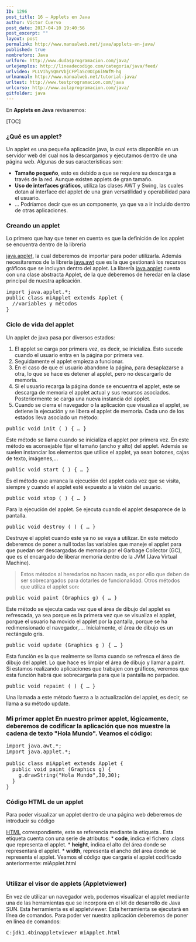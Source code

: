 ```yaml
---
ID: 1296
post_title: 16 – Applets en Java
author: Víctor Cuervo
post_date: 2017-04-10 19:40:56
post_excerpt: ""
layout: post
permalink: http://www.manualweb.net/java/applets-en-java/
published: true
nombreforo: Java
urlforo: http://www.dudasprogramacion.com/java/
urlejemplos: http://lineadecodigo.com/categoria/java/feed/
urlvideo: PLLVIhySQmrVbjCFPla5c0OIp6iNWfM-hq
urlmanual: http://www.manualweb.net/tutorial-java/
urltest: http://www.testprogramacion.com/java
urlcurso: http://www.aulaprogramacion.com/java/
gitfolder: java
---
```

En **Applets en Java** revisaremos:

[TOC]

### ¿Qué es un applet?

Un applet es una pequeña aplicación java, la cual esta disponible en un servidor web del cual nos la descargamos y ejecutamos dentro de una página web. Algunas de sus características son:

*   **Tamaño pequeño**, esto es debido a que se requiere su descarga a través de la red. Aunque existen applets de gran tamaño.
*   **Uso de interfaces gráficos**, utiliza las clases AWT y Swing, las cuales dotan al interface del applet de una gran versatilidad y operabilidad para el usuario.
*   ... Podríamos decir que es un componente, ya que va a ir incluido dentro de otras aplicaciones.

### Creando un applet

Lo primero que hay que tener en cuenta es que la definición de los applet se encuentra dentro de la librería

[java.applet][1], la cual deberemos de importar para poder utilizarla. Además necesitaremos de la librería [java.awt][2] que es la que gestionará los recursos gráficos que se incluyan dentro del applet. La librería [java.applet][1] cuenta con una clase abstracta Applet, de la que deberemos de heredar en la clase principal de nuestra aplicación.

<pre>import java.applet.*;
public class miApplet extends Applet {
  //variables y métodos
}</pre>

### Ciclo de vida del applet

Un applet de java pasa por diversos estados:

1.  El applet se carga por primera vez, es decir, se inicializa. Esto sucede cuando el usuario entra en la página por primera vez.
2.  Seguidamente el applet empieza a funcionar.
3.  En el caso de que el usuario abandone la página, para desaplazarse a otra, lo que se hace es detener al applet, pero no descargarlo de memoria.
4.  Si el usuario recarga la página donde se encuentra el applet, este se descarga de memoria el applet actual y sus recursos asociados. Posteriormente se carga una nueva instancia del applet.
5.  Cuando se cierra el navegador o la aplicación que visualiza el applet, se detiene la ejecución y se libera el applet de memoria. Cada uno de los estados lleva asociado un método:

<pre>public void init ( ) { … }</pre>

Este método se llama cuando se inicializa el applet por primera vez. En este método es aconsejable fijar el tamaño (ancho y alto) del applet. Además se suelen instanciar los elementos que utilice el applet, ya sean botones, cajas de texto, imágenes,...

<pre>public void start ( ) { … }</pre>

Es el método que arranca la ejecución del applet cada vez que se visita, siempre y cuando el applet esté expuesto a la visión del usuario.

<pre>public void stop ( ) { … }</pre>

Para la ejecución del applet. Se ejecuta cuando el applet desaparece de la pantalla.

<pre>public void destroy ( ) { … }</pre>

Destruye el applet cuando este ya no se vaya a utilizar. En este método deberemos de poner a null todas las variables que maneje el applet para que puedan ser descargadas de memoria por el Garbage Collector (GC), que es el encargado de liberar memoria dentro de la JVM (Java Virtual Machine).

> Estos métodos al heredarlos no hacen nada, es por ello que deben de ser sobrecargados para dotarles de funcionalidad. Otros métodos que utiliza el applet son:

<pre>public void paint (Graphics g) { … }</pre>

Este método se ejecuta cada vez que el área de dibujo del applet es refrescada, ya sea porque es la primera vez que se visualiza el applet, porque el usuario ha movido el applet por la pantalla, porque se ha redimensionado el navegador,.... Inicialmente, el área de dibujo es un rectángulo gris.

<pre>public void update (Graphics g ) { … }</pre>

Esta función es la que realmente se llama cuando se refresca el área de dibujo del applet. Lo que hace es limpiar el área de dibujo y llamar a paint. Si estamos realizando aplicaciones que trabajen con gráficos, veremos que esta función habrá que sobrecargarla para que la pantalla no parpadee.

<pre>public void repaint ( ) { … }</pre>

Una llamada a este método fuerza a la actualización del applet, es decir, se llama a su método update.

### Mi primer applet En nuestro primer applet, lógicamente, deberemos de codificar la aplicación que nos muestre la cadena de texto "Hola Mundo". Veamos el código:

<pre>import java.awt.*;
import java.applet.*;

public class miApplet extends Applet {
  public void paint (Graphics g) {
    g.drawString("Hola Mundo",30,30);
  }
}</pre>

### Código HTML de un applet

Para poder visualizar un applet dentro de una página web deberemos de introducir su código

[HTML][3] correspondiente, este se referencia mediante la etiqueta . Esta etiqueta cuenta con una serie de atributos: * **code**, indica el fichero .class que representa el applet. * **height**, indica el alto del área donde se representará el applet. * **width**, representa el ancho del área donde se representa el applet. Veamos el código que cargaría el applet codificado anteriormente: miApplet.html

<pre></pre>

### Utilizar el visor de applets (Appletviewer)

En vez de utilizar un navegador web, podemos visualizar el applet mediante una de las herramientas que se incorpora en el kit de desarrollo de Java SUN. Esta herramienta es el appletviewer. Esta herramienta se ejecutará en línea de comandos. Para poder ver nuestra aplicación deberemos de poner en línea de comandos:

<samp>C:jdk1.4binappletviewer miApplet.html</samp>

 [1]: http://w3api.com/wiki/Categor%C3%ADa:Java_Applet "java.applet"
 [2]: http://w3api.com/wiki/Categor%C3%ADa:Java_AWT "java.awt"
 [3]: http://www.manualweb.net/tutorial-html/ "HTML"

